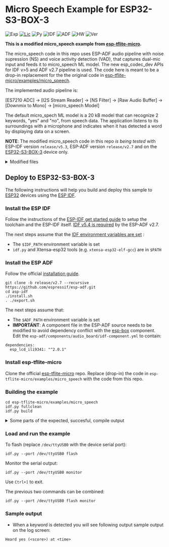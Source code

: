 # Micro Speech Example for ESP32-S3-BOX-3

![Exp](https://img.shields.io/badge/Dev-Experimental/Fork-orange.svg)
[![Lic](https://img.shields.io/badge/License-Apache2.0-green)](http://www.apache.org/licenses/LICENSE-2.0)
![Py](https://img.shields.io/badge/Python-3.12+-green)
![IDF](https://img.shields.io/badge/ESP--IDF-5.3-green)
![ADF](https://img.shields.io/badge/ESP--ADF-2.7-green)
![HW](https://img.shields.io/badge/HW-ESP32--S3--BOX--3-green)
![Ver](https://img.shields.io/badge/Version-0.1-blue)

**This is a modified micro_speech example from [esp-tflite-micro](https://github.com/espressif/esp-tflite-micro).**

The micro_speech code in this repo uses ESP-ADF audio pipeline with noise supression (NS) and voice activity detection (VAD), that captures dual-mic input and feeds it to micro_speech ML model. The new esp_codec_dev APIs for IDF v>5 and ADF v2.7 pipeline is used. The code here is meant to be a drop-in replacement for the the original code in [esp-tflite-micro/examples/micro_speech](https://github.com/espressif/esp-tflite-micro/tree/master/examples/micro_speech).

The implemented audio pipeline is: 

[ES7210 ADC] → [I2S Stream Reader] → [NS Filter] → [Raw Audio Buffer] → [Downmix to Mono] → [micro_speech Model]

The default micro_spech ML model is a 20 kB model that can recognize 2 keywords, "yes" and "no", from speech data.
The application listens to its surroundings with a microphone and indicates
when it has detected a word by displaying data on a screen.

**NOTE**: The modified micro_speech code in this repo _is being tested_ with ESP-IDF version `release/v5.3`, ESP-ADF version `release/v2.7` 
and on the [ESP32-S3-BOX-3](https://github.com/espressif/esp-box/blob/master/docs/hardware_overview/esp32_s3_box_3/hardware_overview_for_box_3.md) device only.

<details>
<summary>Modified files</summary>

The current code V0.1 succesfully compiles with the follwowing modifications:
* [CMakeLists.txt](CMakeLists.txt)
* [sdkconfig.defaults](./sdkconfig.defaults)
* [main/CMakeLists.txt](./main/CMakeLists.txt)
* [main/idf_component.yml](./main/idf_component.yml)
* [main/main.cc](./main/main.cc)
* [main/audio_provider.cc](./main/audio_provider.cc), [main/audio_provider.h](./main/audio_provider.h)

</details>


## Deploy to ESP32-S3-BOX-3

The following instructions will help you build and deploy this sample
to [ESP32](https://www.espressif.com/en/products/hardware/esp32/overview)
devices using the [ESP IDF](https://github.com/espressif/esp-idf).


### Install the ESP IDF

Follow the instructions of the
[ESP-IDF get started guide](https://docs.espressif.com/projects/esp-idf/en/latest/get-started/index.html)
to setup the toolchain and the ESP-IDF itself.
[IDF v5.4 is required](https://github.com/espressif/esp-adf/blob/master/README.md#idf-version) by the ESP-ADF v2.7.

The next steps assume that the
[IDF environment variables are set](https://docs.espressif.com/projects/esp-idf/en/latest/get-started/index.html#step-4-set-up-the-environment-variables) :

 * The `$IDF_PATH` environment variable is set
 * `idf.py` and Xtensa-esp32 tools (e.g. `xtensa-esp32-elf-gcc`) are in `$PATH`

### Install the ESP ADF

Follow the official [installation guide](https://docs.espressif.com/projects/esp-adf/en/latest/get-started/index.html).

```
git clone -b release/v2.7 --recursive https://github.com/espressif/esp-adf.git
cd asp-idf
./install.sh
. ./export.sh
```
The next steps assume that:
 *  The `$ADF_PATH` environment variable is set
 * **IMPORTANT**: A component file in the ESP-ADF source needs to be modified to avoid dependency conflict with the [esp-box](https://github.com/espressif/esp-box/tree/master) component. 
 Edit the `esp-adf/components/audio_board/idf-component.yml` to contain:
  ```
  dependencies:
    esp_lcd_ili9341: "^2.0.1"
  ```

### Install esp-tflite-micro

Clone the official [esp-tflite-micro](https://github.com/espressif/esp-tflite-micro) repo.
Replace (drop-in) the code in `esp-tflite-micro/examples/micro_speech` with the code from this repo.


### Building the example


```
cd esp-tflite-micro/examples/micro_speech
idf.py fullclean
idf.py build
```

<details>
<summary>Some parts of the expected, succesful, compile output</summary>

```
...

NOTICE: Processing 18 dependencies:
NOTICE: [1/18] espressif/button (4.1.3)
NOTICE: [2/18] espressif/cmake_utilities (0.5.3)
NOTICE: [3/18] espressif/esp-box-3 (3.0.2)
NOTICE: [4/18] espressif/esp-dsp (1.6.0)
NOTICE: [5/18] espressif/esp-nn (1.1.2)
NOTICE: [6/18] espressif/esp-tflite-micro (*) (.../espsdk/esp-tflite-micro)
NOTICE: [7/18] espressif/esp_lcd_ili9341 (2.0.1)
NOTICE: [8/18] espressif/esp_lcd_touch (1.1.2)
NOTICE: [9/18] espressif/esp_lcd_touch_gt911 (1.1.3)
NOTICE: [10/18] espressif/esp_lcd_touch_tt21100 (1.1.1)
NOTICE: [11/18] espressif/esp_lvgl_port (2.6.2)
NOTICE: [12/18] espressif/esp_websocket_client (1.5.0)
NOTICE: [13/18] espressif/icm42670 (2.0.2)
NOTICE: [14/18] espressif/jsmn (1.1.0)
NOTICE: [15/18] espressif/nghttp (1.65.0)
NOTICE: [16/18] espressif/zlib (1.3.1)
NOTICE: [17/18] lvgl/lvgl (9.3.0)
NOTICE: [18/18] idf (5.3.4)
...

<< lots of warnings, from various components and libraries (deprecated uses and shadowed declarations) >>
...

Bootloader binary size 0x59f0 bytes. 0x2610 bytes (30%) free.
[2416/2417] Generating binary image from built executable
esptool.py v4.10.0
Creating esp32s3 image...
Merged 2 ELF sections
Successfully created esp32s3 image.
...

micro_speech.bin binary size 0x829c0 bytes. Smallest app partition is 0x100000 bytes. 0x7d640 bytes (49%) free.

Project build complete. To flash, run:
 idf.py flash
or
 idf.py -p PORT flash
or
 python -m esptool --chip esp32s3 -b 460800 --before default_reset --after hard_reset write_flash --flash_mode dio --flash_size 2MB --flash_freq 80m 0x0 build/bootloader/bootloader.bin 0x8000 build/partition_table/partition-table.bin 0x10000 build/micro_speech.bin
or from the ".../esp-tflite-micro/examples/micro_speech/build" directory
 python -m esptool --chip esp32s3 -b 460800 --before default_reset --after hard_reset write_flash "@flash_args"

```
</details>



### Load and run the example

To flash (replace `/dev/ttyUSB0` with the device serial port):
```
idf.py --port /dev/ttyUSB0 flash
```

Monitor the serial output:
```
idf.py --port /dev/ttyUSB0 monitor
```

Use `Ctrl+]` to exit.

The previous two commands can be combined:
```
idf.py --port /dev/ttyUSB0 flash monitor
```

### Sample output

  * When a keyword is detected you will see following output sample output on the log screen:

```
Heard yes (<score>) at <time>
```
